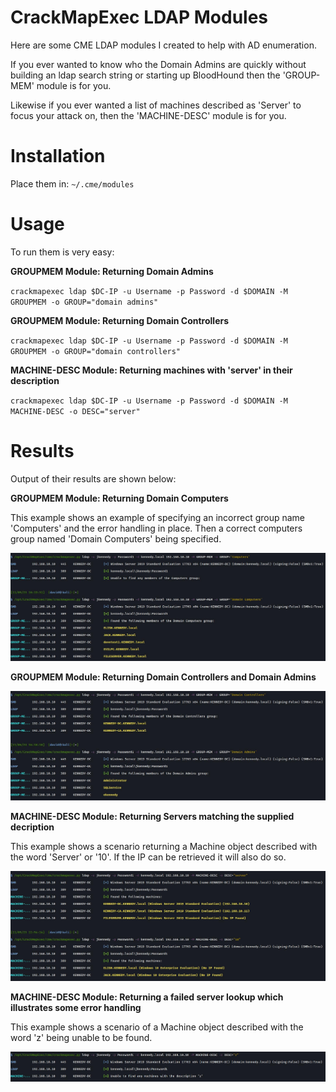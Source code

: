 # CrackMapExec LDAP Modules
Here are some CME LDAP modules I created to help with AD enumeration. 

If you ever wanted to know who the Domain Admins are quickly without building an ldap search string or starting up BloodHound then the 'GROUP-MEM' module is for you. 

Likewise if you ever wanted a list of machines described as 'Server' to focus your attack on, then the 'MACHINE-DESC' module is for you. 

# Installation

Place them in: `~/.cme/modules`

# Usage

To run them is very easy:

**GROUPMEM Module: Returning Domain Admins**

`crackmapexec ldap $DC-IP -u Username -p Password -d $DOMAIN -M GROUPMEM -o GROUP="domain admins"`

**GROUPMEM Module:  Returning Domain Controllers**

`crackmapexec ldap $DC-IP -u Username -p Password -d $DOMAIN -M GROUPMEM -o GROUP="domain controllers"`

**MACHINE-DESC Module: Returning machines with 'server' in their description**

`crackmapexec ldap $DC-IP -u Username -p Password -d $DOMAIN -M MACHINE-DESC -o DESC="server"`

# Results

Output of their results are shown below:

**GROUPMEM Module: Returning Domain Computers**

This example shows an example of specifying an incorrect group name 'Computers' and the error handling in place. 
Then a correct computers group named 'Domain Computers' being specified.

<img alt="da" src="/images/COMPUTERS.jpg"/>

**GROUPMEM Module: Returning Domain Controllers and Domain Admins**

<img alt="da" src="/images/DCDA.jpg"/>



**MACHINE-DESC Module: Returning Servers matching the supplied decription**

This example shows a scenario returning a Machine object described with the word 'Server' or '10'. 
If the IP can be retrieved it will also do so.

<img alt="da" src="/images/MACHINE-DESC.jpg"/>

**MACHINE-DESC Module: Returning a failed server lookup which illustrates some error handling**

This example shows a scenario of a Machine object described with the word 'z' being unable to be found. 

<img alt="da" src="/images/MACHINE-DESC-FAIL.jpg"/>
